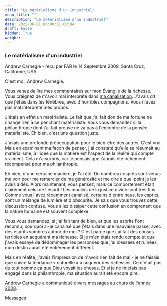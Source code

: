 ```yaml
---
title: "Le matérialisme d'un industriel"
menu_title: ""
description: "Le matérialisme d'un industriel"
date: 2022-06-01 06:00:01+00:84
draft: False
hidden: True
weight:
---
```

### Le matérialisme d'un industriel

Andrew Carnegie - reçu par FAB le 14 Septembre 2009, Santa Cruz, Californie, USA.

C'est moi, Andrew Carnegie.

Vous venez de lire mes commentaires sur mon Évangile de la richesse. Vous craignez de m'avoir mal interprété dans [ma canalisation](/fr-contemporary-messages/fr-contemporary-messages-by-date-order/fr-contemporary-messages-2008/fr-2008-3-3-1-fab-andrew-carnegie/). J'avais dit que j'étais dans les ténèbres, avec d'horribles compagnons. Vous n'avez pas mal interprété mes propos.

J'étais en effet un matérialiste. Le fait que j'ai fait don de ma fortune ne change rien à ce penchant matérialiste. Vous vous demandez si la philanthropie dont j'ai fait preuve ne va pas à l'encontre de la pensée matérialiste. Eh bien, c'est une question juste.

J'avais une profonde préoccupation pour le bien-être des autres. C'est vrai. Mais en examinant ma façon de penser, j'ai constaté qu'elle se résumait au matérialisme, à l'idée que la matière est l'aspect de la réalité qui compte vraiment. Cela m'a surpris, car je pensais que j'aurais été richement récompensé pour ma philanthropie.

Eh bien, d'une certaine manière, je l'ai été. De nombreux esprits sont venus me voir pour me remercier de ma générosité et me dire à quel point je les avais aidés. Alors maintenant, vous pensez, mais ce comportement était clairement celui de l'esprit ! Les moulins de la justice divine sont très fins. Comme vous l'avez récemment canalisé, certains d'entre nous, les esprits, sont un mélange de lumière et d'obscurité. Je sais que vous trouvez cette discussion confuse. Vous allez dissiper cette confusion en comprenant que la nature humaine est souvent complexe.

Vous vous demandez, si j'ai fait tant de bien, et que les esprits l'ont reconnu, pourquoi ai-je canalisé que j'étais dans une mauvaise passe, avec des esprits sombres autour de moi ? C'est parce que j'ai fait des choses terribles en acquérant ma richesse. Si je m'en étais rendu compte et que j'avais essayé de dédommager les personnes que j'ai blessées et ruinées, mon destin aurait été entièrement différent.

Mais en réalité, j'avais l'impression de n'avoir rien fait de mal - je ne faisais que suivre la tendance « naturelle » à acquérir des richesses. Ce n'était pas du tout comme ça que Dieu voyait les choses. Et si je ne m'étais pas engagé dans la philanthropie, ma situation aurait été encore pire.

Andrew Carnegie a communiqué divers messages [au cours de l'année 2008](/fr-contemporary-messages/fr-contemporary-messages-by-date-order/fr-contemporary-messages-2008/).

[Messages](/fr-contemporary-messages/fr-contemporary-messages-by-date-order/fr-contemporary-messages-2009)